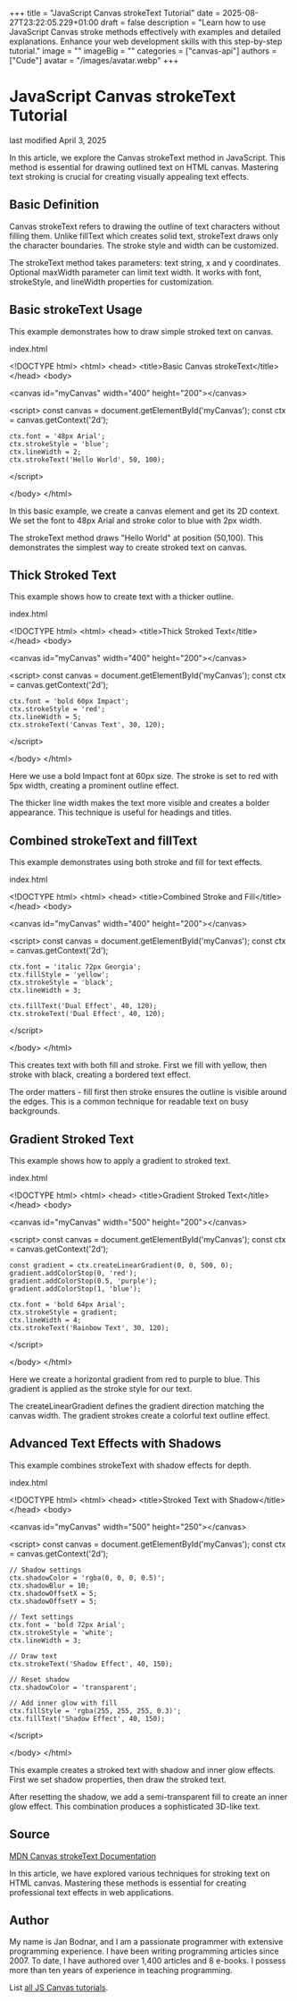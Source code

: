+++
title = "JavaScript Canvas strokeText Tutorial"
date = 2025-08-27T23:22:05.229+01:00
draft = false
description = "Learn how to use JavaScript Canvas stroke
methods effectively with examples and detailed explanations. Enhance your web
development skills with this step-by-step tutorial."
image = ""
imageBig = ""
categories = ["canvas-api"]
authors = ["Cude"]
avatar = "/images/avatar.webp"
+++

# JavaScript Canvas strokeText Tutorial

last modified April 3, 2025

In this article, we explore the Canvas strokeText method in JavaScript. This
method is essential for drawing outlined text on HTML canvas. Mastering text
stroking is crucial for creating visually appealing text effects.

## Basic Definition

Canvas strokeText refers to drawing the outline of text characters without
filling them. Unlike fillText which creates solid text, strokeText draws only
the character boundaries. The stroke style and width can be customized.

The strokeText method takes parameters: text string, x and y coordinates.
Optional maxWidth parameter can limit text width. It works with font,
strokeStyle, and lineWidth properties for customization.

## Basic strokeText Usage

This example demonstrates how to draw simple stroked text on canvas.

index.html
    

&lt;!DOCTYPE html&gt;
&lt;html&gt;
&lt;head&gt;
    &lt;title&gt;Basic Canvas strokeText&lt;/title&gt;
&lt;/head&gt;
&lt;body&gt;

&lt;canvas id="myCanvas" width="400" height="200"&gt;&lt;/canvas&gt;

&lt;script&gt;
    const canvas = document.getElementById('myCanvas');
    const ctx = canvas.getContext('2d');
    
    ctx.font = '48px Arial';
    ctx.strokeStyle = 'blue';
    ctx.lineWidth = 2;
    ctx.strokeText('Hello World', 50, 100);
&lt;/script&gt;

&lt;/body&gt;
&lt;/html&gt;

In this basic example, we create a canvas element and get its 2D context.
We set the font to 48px Arial and stroke color to blue with 2px width.

The strokeText method draws "Hello World" at position (50,100).
This demonstrates the simplest way to create stroked text on canvas.

## Thick Stroked Text

This example shows how to create text with a thicker outline.

index.html
    

&lt;!DOCTYPE html&gt;
&lt;html&gt;
&lt;head&gt;
    &lt;title&gt;Thick Stroked Text&lt;/title&gt;
&lt;/head&gt;
&lt;body&gt;

&lt;canvas id="myCanvas" width="400" height="200"&gt;&lt;/canvas&gt;

&lt;script&gt;
    const canvas = document.getElementById('myCanvas');
    const ctx = canvas.getContext('2d');
    
    ctx.font = 'bold 60px Impact';
    ctx.strokeStyle = 'red';
    ctx.lineWidth = 5;
    ctx.strokeText('Canvas Text', 30, 120);
&lt;/script&gt;

&lt;/body&gt;
&lt;/html&gt;

Here we use a bold Impact font at 60px size. The stroke is set to red with
5px width, creating a prominent outline effect.

The thicker line width makes the text more visible and creates a bolder
appearance. This technique is useful for headings and titles.

## Combined strokeText and fillText

This example demonstrates using both stroke and fill for text effects.

index.html
    

&lt;!DOCTYPE html&gt;
&lt;html&gt;
&lt;head&gt;
    &lt;title&gt;Combined Stroke and Fill&lt;/title&gt;
&lt;/head&gt;
&lt;body&gt;

&lt;canvas id="myCanvas" width="400" height="200"&gt;&lt;/canvas&gt;

&lt;script&gt;
    const canvas = document.getElementById('myCanvas');
    const ctx = canvas.getContext('2d');
    
    ctx.font = 'italic 72px Georgia';
    ctx.fillStyle = 'yellow';
    ctx.strokeStyle = 'black';
    ctx.lineWidth = 3;
    
    ctx.fillText('Dual Effect', 40, 120);
    ctx.strokeText('Dual Effect', 40, 120);
&lt;/script&gt;

&lt;/body&gt;
&lt;/html&gt;

This creates text with both fill and stroke. First we fill with yellow,
then stroke with black, creating a bordered text effect.

The order matters - fill first then stroke ensures the outline is visible
around the edges. This is a common technique for readable text on busy backgrounds.

## Gradient Stroked Text

This example shows how to apply a gradient to stroked text.

index.html
    

&lt;!DOCTYPE html&gt;
&lt;html&gt;
&lt;head&gt;
    &lt;title&gt;Gradient Stroked Text&lt;/title&gt;
&lt;/head&gt;
&lt;body&gt;

&lt;canvas id="myCanvas" width="500" height="200"&gt;&lt;/canvas&gt;

&lt;script&gt;
    const canvas = document.getElementById('myCanvas');
    const ctx = canvas.getContext('2d');
    
    const gradient = ctx.createLinearGradient(0, 0, 500, 0);
    gradient.addColorStop(0, 'red');
    gradient.addColorStop(0.5, 'purple');
    gradient.addColorStop(1, 'blue');
    
    ctx.font = 'bold 64px Arial';
    ctx.strokeStyle = gradient;
    ctx.lineWidth = 4;
    ctx.strokeText('Rainbow Text', 30, 120);
&lt;/script&gt;

&lt;/body&gt;
&lt;/html&gt;

Here we create a horizontal gradient from red to purple to blue. This gradient
is applied as the stroke style for our text.

The createLinearGradient defines the gradient direction matching
the canvas width. The gradient strokes create a colorful text outline effect.

## Advanced Text Effects with Shadows

This example combines strokeText with shadow effects for depth.

index.html
    

&lt;!DOCTYPE html&gt;
&lt;html&gt;
&lt;head&gt;
    &lt;title&gt;Stroked Text with Shadow&lt;/title&gt;
&lt;/head&gt;
&lt;body&gt;

&lt;canvas id="myCanvas" width="500" height="250"&gt;&lt;/canvas&gt;

&lt;script&gt;
    const canvas = document.getElementById('myCanvas');
    const ctx = canvas.getContext('2d');
    
    // Shadow settings
    ctx.shadowColor = 'rgba(0, 0, 0, 0.5)';
    ctx.shadowBlur = 10;
    ctx.shadowOffsetX = 5;
    ctx.shadowOffsetY = 5;
    
    // Text settings
    ctx.font = 'bold 72px Arial';
    ctx.strokeStyle = 'white';
    ctx.lineWidth = 3;
    
    // Draw text
    ctx.strokeText('Shadow Effect', 40, 150);
    
    // Reset shadow
    ctx.shadowColor = 'transparent';
    
    // Add inner glow with fill
    ctx.fillStyle = 'rgba(255, 255, 255, 0.3)';
    ctx.fillText('Shadow Effect', 40, 150);
&lt;/script&gt;

&lt;/body&gt;
&lt;/html&gt;

This example creates a stroked text with shadow and inner glow effects.
First we set shadow properties, then draw the stroked text.

After resetting the shadow, we add a semi-transparent fill to create an
inner glow effect. This combination produces a sophisticated 3D-like text.

## Source

[MDN Canvas strokeText Documentation](https://developer.mozilla.org/en-US/docs/Web/API/CanvasRenderingContext2D/strokeText)

In this article, we have explored various techniques for stroking text on
HTML canvas. Mastering these methods is essential for creating professional
text effects in web applications.

## Author

My name is Jan Bodnar, and I am a passionate programmer with extensive
programming experience. I have been writing programming articles since 2007.
To date, I have authored over 1,400 articles and 8 e-books. I possess more
than ten years of experience in teaching programming.

List [all JS Canvas tutorials](/all/#canvas).